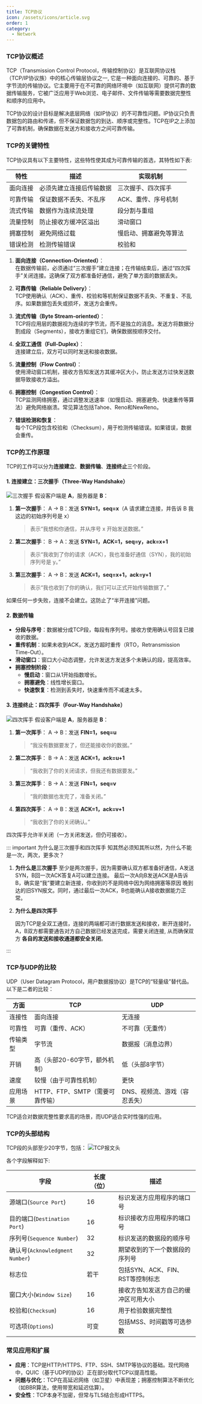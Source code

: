 ```yaml
---
title: TCP协议
icon: /assets/icons/article.svg
order: 1
category:
  - Network
---
```


### TCP协议概述

TCP（Transmission Control Protocol，传输控制协议）是互联网协议栈（TCP/IP协议族）中的核心传输层协议之一, 它是一种面向连接的、可靠的、基于字节流的传输协议。它主要用于在不可靠的网络环境中（如互联网）提供可靠的数据传输服务，它被广泛应用于Web浏览、电子邮件、文件传输等需要数据完整性和顺序的应用中。

TCP协议的设计目标是解决底层网络（如IP协议）的不可靠性问题。IP协议只负责数据包的路由和传递，但不保证数据包的到达、顺序或完整性。TCP在IP之上添加了可靠机制，确保数据在发送方和接收方之间可靠传输。

### TCP的关键特性

TCP协议具有以下主要特性，这些特性使其成为可靠传输的首选，其特性如下表:

| 特性          | 描述                                                                 | 实现机制                  |
|---------------|----------------------------------------------------------------------|---------------------------|
| 面向连接     | 必须先建立连接后传输数据                                            | 三次握手、四次挥手       |
| 可靠传输     | 保证数据不丢失、不乱序                                              | ACK、重传、序号机制      |
| 流式传输     | 数据作为连续流处理                                                  | 段分割与重组             |
| 流量控制     | 防止接收方缓冲区溢出                                                | 滑动窗口                 |
| 拥塞控制     | 避免网络过载                                                        | 慢启动、拥塞避免等算法   |
| 错误检测     | 检测传输错误                                                        | 校验和                   |

1. **面向连接（Connection-Oriented）**：  
   在数据传输前，必须通过“三次握手”建立连接；在传输结束后，通过“四次挥手”关闭连接。这确保了双方都准备好通信，避免了单方面的数据丢失。

2. **可靠传输（Reliable Delivery）**：  
   TCP使用确认（ACK）、重传、校验和等机制保证数据不丢失、不重复、不乱序。如果数据包丢失或损坏，发送方会重传。

3. **流式传输（Byte Stream-oriented）**：  
   TCP将应用层的数据视为连续的字节流，而不是独立的消息。发送方将数据分割成段（Segments），接收方重组它们，确保数据按顺序交付。

4. **全双工通信（Full-Duplex）**：  
   连接建立后，双方可以同时发送和接收数据。

5. **流量控制（Flow Control）**：  
   使用滑动窗口机制，接收方告知发送方其缓冲区大小，防止发送方过快发送数据导致接收方溢出。

6. **拥塞控制（Congestion Control）**：  
   TCP监测网络拥塞，通过调整发送速率（如慢启动、拥塞避免、快速重传等算法）避免网络崩溃。常见算法包括Tahoe、Reno和NewReno。

7. **错误检测和恢复**：  
   每个TCP段包含校验和（Checksum），用于检测传输错误。如果错误，数据会重传。

### TCP的工作原理

TCP的工作可以分为**连接建立**、**数据传输**、**连接终止**三个阶段。

#### 1. 连接建立：三次握手（Three-Way Handshake）

![三次握手](/docs/network/resource/three_way_handshake.png)
假设客户端是 **A**，服务器是 **B**：

1. **第一次握手**：
    A → B：发送 **SYN=1，seq=x**（A 请求建立连接，并告诉 B 我这边的初始序列号是 x）

   > 表示“我想和你通信，并从序号 x 开始发送数据。”

2. **第二次握手**：
    B → A：发送 **SYN=1，ACK=1，seq=y，ack=x+1**

   > 表示“我收到了你的请求（ACK），我也准备好通信（SYN），我的初始序列号是 y。”

3. **第三次握手**：
    A → B：发送 **ACK=1，seq=x+1，ack=y+1**

   > 表示“我也收到了你的确认，我们可以正式开始传输数据了。”

如果任何一步失败，连接不会建立。这防止了“半开连接”问题。

#### 2. 数据传输

- **分段与序号**：数据被分成TCP段，每段有序列号。接收方使用确认号回复已接收的数据。
- **重传机制**：如果未收到ACK，发送方超时重传（RTO，Retransmission Time-Out）。
- **滑动窗口**：窗口大小动态调整，允许发送方发送多个未确认的段，提高效率。
- **拥塞控制阶段**：
  - **慢启动**：窗口从1开始指数增长。
  - **拥塞避免**：线性增长窗口。
  - **快速恢复**：检测到丢失时，快速重传而不减速太多。

#### 3. 连接终止：四次挥手（Four-Way Handshake）

![四次挥手](/docs/network/resource/four_way_handshake.png)
假设客户端是 **A**，服务器是 **B**：

1. **第一次挥手**：
    A → B：发送 **FIN=1，seq=u**

   > “我没有数据要发了，但还能接收你的数据。”

2. **第二次挥手**：
    B → A：发送 **ACK=1，ack=u+1**

   > “我收到了你的关闭请求，但我还有数据要发。”

3. **第三次挥手**：
    B → A：发送 **FIN=1，seq=v**

   > “我的数据也发完了，准备关闭。”

4. **第四次挥手**：
    A → B：发送 **ACK=1，ack=v+1**

   > “我收到了你的关闭确认。”

四次挥手允许半关闭（一方关闭发送，但仍可接收）。

::: important 为什么是三次握手和四次挥手
知其然必须知其所以然，为什么不能是一次，两次，更多次？

1. **为什么是三次握手**
    至少是两次握手，因为需要确认双方都准备好通信，A发送SYN，B回一次ACK答复A可以建立连接。
    最后一次A向B发送ACK是A告诉B，确实是“我”要建立新连接，你收到的不是网络中因为网络拥塞等原因
    晚到达的旧SYN报文。同时，通过最后一次ACK，B也能确认A接收数据能力正常。

2. **为什么是四次挥手**

    因为TCP是全双工通信，连接的两端都可进行数据发送和接收，断开连接时，A，B双方都需要通告对方自己数据已经发送完成，需要关闭连接, 从而确保双方 **各自的发送和接收通道都安全关闭**。

:::

### TCP与UDP的比较

UDP（User Datagram Protocol，用户数据报协议）是TCP的“轻量级”替代品。以下是二者的比较：

| 方面          | TCP                              | UDP                              |
|---------------|----------------------------------|----------------------------------|
| 连接性       | 面向连接                         | 无连接                           |
| 可靠性       | 可靠（重传、ACK）                | 不可靠（无重传）                 |
| 传输类型     | 字节流                           | 数据报（消息边界）               |
| 开销         | 高（头部20-60字节，额外机制）    | 低（头部8字节）                  |
| 速度         | 较慢（由于可靠性机制）           | 更快                             |
| 应用场景     | HTTP、FTP、SMTP（需要可靠传输）  | DNS、视频流、游戏（容忍丢失）    |

TCP适合对数据完整性要求高的场景，而UDP适合实时性强的应用。

### TCP的头部结构

TCP段的头部至少20字节，包括：
![TCP报文头](/docs/network/resource/tcp_header.png)

各个字段解释如下:

| 字段                            | 长度（位） | 描述                                 |
| ------------------------------- | ---------- | ------------------------------------ |
| 源端口(`Source Port`)           | 16         | 标识发送方应用程序的端口号           |
| 目的端口(`Destination Port`)    | 16         | 标识接收方应用程序的端口号           |
| 序列号(`Sequence Number`)       | 32         | 标识发送的数据段的顺序号             |
| 确认号(`Acknowledgment Number`) | 32         | 期望收到的下一个数据段的序列号       |
| 标志位                          | 若干       | 包括SYN、ACK、FIN、RST等控制标志     |
| 窗口大小(`Window Size`)         | 16         | 接收方告知发送方自己的缓冲区可用大小 |
| 校验和(`Checksum`)              | 16         | 用于检验数据完整性                   |
| 可选项(`Options`)               | 可变       | 包括MSS、时间戳等可选参数            |

### 常见应用和扩展

- **应用**：TCP是HTTP/HTTPS、FTP、SSH、SMTP等协议的基础。现代网络中，QUIC（基于UDP的协议）正在部分取代TCP以提高性能。
- **问题与优化**：TCP在高延迟网络（如卫星）中表现差；拥塞控制算法不断优化（如BBR算法，使用带宽和延迟估算）。
- **安全性**：TCP本身不加密，但常与TLS结合形成HTTPS。
